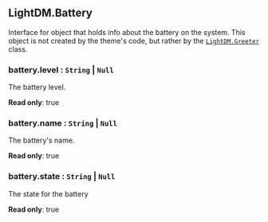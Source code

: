 <a id="LightDM.Battery"></a>

## LightDM.Battery
Interface for object that holds info about the battery on the system. This object is not created by the theme's code, but rather by the [`LightDM.Greeter`](Greeter.md) class.

<a id="LightDM.Battery+level"></a>

### battery.level : <code>String</code> \| <code>Null</code>
The battery level.

**Read only**: true  
<a id="LightDM.Battery+name"></a>

### battery.name : <code>String</code> \| <code>Null</code>
The battery's name.

**Read only**: true  
<a id="LightDM.Battery+state"></a>

### battery.state : <code>String</code> \| <code>Null</code>
The state for the battery

**Read only**: true  
